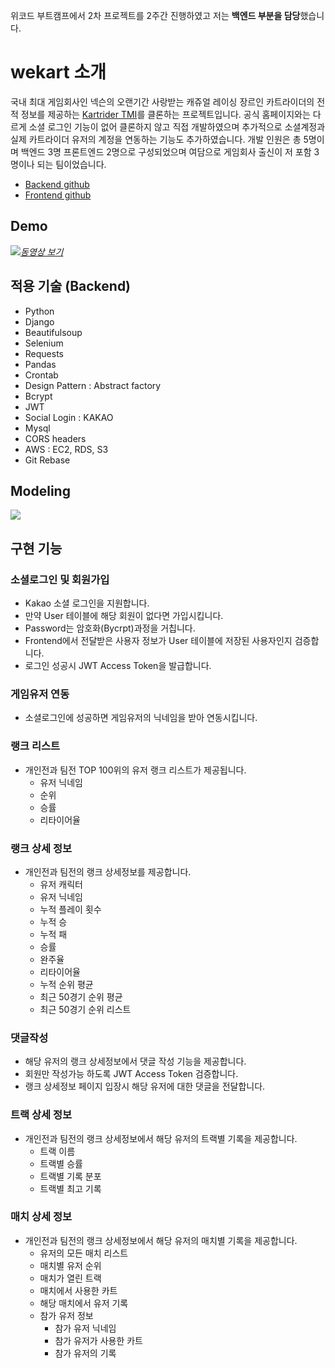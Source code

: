 위코드 부트캠프에서 2차 프로젝트를 2주간 진행하였고 저는 **백엔드 부분을 담당**했습니다.

# wekart 소개

국내 최대 게임회사인 넥슨의 오랜기간 사랑받는 캐쥬얼 레이싱 장르인 카트라이더의 전적 정보를 제공하는 [Kartrider TMI](https://tmi.nexon.com/kart)를 클론하는 프로젝트입니다. 공식 홈페이지와는 다르게 소셜 로그인 기능이 없어 클론하지 않고 직접 개발하였으며 추가적으로 소셜계정과 실제 카트라이더 유저의 계정을 연동하는 기능도 추가하였습니다. 개발 인원은 총 5명이며 백엔드 3명 프론트엔드 2명으로 구성되었으며 여담으로 게임회사 출신이 저 포함 3명이나 되는 팀이었습니다.

- [Backend github](https://github.com/wecode-bootcamp-korea/9-5dragon-backend)
- [Frontend github](https://github.com/wecode-bootcamp-korea/9-5dragon-frontend)

## Demo
[![](https://images.velog.io/images/yongineer1990/post/87664e61-d90c-469b-8678-24f42405b1e6/image.png)*동영상 보기*](https://youtu.be/Av_p4sCT4Wg)

## 적용 기술 (Backend)

- Python
- Django
- Beautifulsoup
- Selenium
- Requests
- Pandas
- Crontab
- Design Pattern : Abstract factory
- Bcrypt
- JWT
- Social Login : KAKAO
- Mysql
- CORS headers
- AWS : EC2, RDS, S3
- Git Rebase

## Modeling
![](https://yongnas.iptime.org/images/KartRider_modeling.png)

## 구현 기능
### 소셜로그인 및 회원가입
- Kakao 소셜 로그인을 지원합니다.
- 만약 User 테이블에 해당 회원이 없다면 가입시킵니다.
- Password는 암호화(Bycrpt)과정을 거칩니다.
- Frontend에서 전달받은 사용자 정보가 User 테이블에 저장된 사용자인지 검증합니다.
- 로그인 성공시 JWT Access Token을 발급합니다.
### 게임유저 연동
- 소셜로그인에 성공하면 게임유저의 닉네임을 받아 연동시킵니다.
### 랭크 리스트
- 개인전과 팀전 TOP 100위의 유저 랭크 리스트가 제공됩니다.
  - 유저 닉네임
  - 순위
  - 승률
  - 리타이어율
### 랭크 상세 정보
- 개인전과 팀전의 랭크 상세정보를 제공합니다.
   - 유저 캐릭터
   - 유저 닉네임
   - 누적 플레이 횟수
   - 누적 승
   - 누적 패
   - 승률
   - 완주율
   - 리타이어율
   - 누적 순위 평균
   - 최근 50경기 순위 평균
   - 최근 50경기 순위 리스트
### 댓글작성
- 해당 유저의 랭크 상세정보에서 댓글 작성 기능을 제공합니다.
- 회원만 작성가능 하도록 JWT Access Token 검증합니다.
- 랭크 상세정보 페이지 입장시 해당 유저에 대한 댓글을 전달합니다.
### 트랙 상세 정보
- 개인전과 팀전의 랭크 상세정보에서 해당 유저의 트랙별 기록을 제공합니다.
  - 트랙 이름
  - 트랙별 승률
  - 트랙별 기록 분포
  - 트랙별 최고 기록
### 매치 상세 정보
- 개인전과 팀전의 랭크 상세정보에서 해당 유저의 매치별 기록을 제공합니다.
  - 유저의 모든 매치 리스트
  - 매치별 유저 순위
  - 매치가 열린 트랙
  - 매치에서 사용한 카트
  - 해당 매치에서 유저 기록
  - 참가 유저 정보
    - 참가 유저 닉네임
    - 참가 유저가 사용한 카트
    - 참가 유저의 기록
